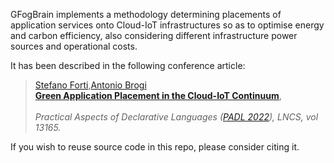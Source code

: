 GFogBrain implements a methodology determining placements of application services onto Cloud-IoT infrastructures so as to optimise energy and carbon efficiency, also considering different infrastructure power sources and operational costs.

It has been described in the following conference article:

> [Stefano Forti](http://pages.di.unipi.it/forti),[Antonio Brogi](http://pages.di.unipi.it/brogi)<br>
> [**Green Application Placement in the Cloud-IoT Continuum**](https://doi.org/10.1007/978-3-030-94479-7_14), <br>	
> *Practical Aspects of Declarative Languages ([PADL 2022](https://popl22.sigplan.org/home/PADL-2022)), LNCS, vol 13165.*

If you wish to reuse source code in this repo, please consider citing it.
